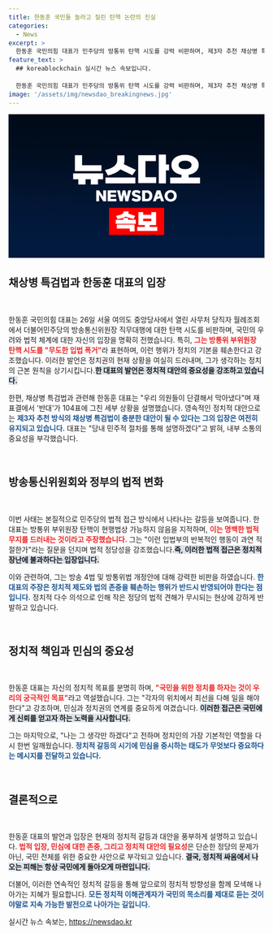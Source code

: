 ```yaml
---
title: 한동훈 국민들 놀라고 질린 탄핵 논란의 진실
categories:
  - News
excerpt: >
  한동훈 국민의힘 대표가 민주당의 방통위 탄핵 시도를 강력 비판하며, 제3자 추천 채상병 특검법에 대한 변함없는 입장을 전했다. 그는 “국민의 심정을 고려하지 않는 무도한 입법 폭거”라며 정치의 본질을 되새겼다.
feature_text: >
  ## koreablockchain 실시간 뉴스 속보입니다.

  한동훈 국민의힘 대표가 민주당의 방통위 탄핵 시도를 강력 비판하며, 제3자 추천 채상병 특검법에 대한 변함없는 입장을 전했다. 그는 “국민의 심정을 고려하지 않는 무도한 입법 폭거”라며 정치의 본질을 되새겼다.
image: '/assets/img/newsdao_breakingnews.jpg'
---
```


<p><img src="/assets/img/newsdao_breakingnews.jpg" alt="koreablockchain 속보" /></p>

<h2 data-ke-size="size26">채상병 특검법과 한동훈 대표의 입장</h2>

<p data-ke-size="size16">&nbsp;</p>

<p>한동훈 국민의힘 대표는 26일 서울 여의도 중앙당사에서 열린 사무처 당직자 월례조회에서 더불어민주당의 방송통신위원장 직무대행에 대한 탄핵 시도를 비판하며, 국민의 우려와 법적 체계에 대한 자신의 입장을 명확히 전했습니다. 특히, <b><span style="color: #ee2323;">그는 방통위 부위원장 탄핵 시도를 "무도한 입법 폭거"</span></b>라 표현하며, 이런 행위가 정치의 기본을 훼손한다고 강조했습니다. 이러한 발언은 정치권의 현재 상황을 여실히 드러내며, 그가 생각하는 정치의 근본 원칙을 상기시킵니다.<b><span style="background-color: #21538527;">한 대표의 발언은 정치적 대안의 중요성을 강조하고 있습니다.</span></b></p>

<p>한편, 채상병 특검법과 관련해 한동훈 대표는 "우리 의원들이 단결해서 막아냈다"며 재표결에서 '반대'가 104표에 그친 세부 상황을 설명했습니다. 영속적인 정치적 대안으로는 <b><span style="color: #1a5490;">제3자 추천 방식의 채상병 특검법이 충분한 대안이 될 수 있다는 그의 입장은 여전히 유지되고 있습니다.</span></b> 대표는 "당내 민주적 절차를 통해 설명하겠다"고 밝혀, 내부 소통의 중요성을 부각했습니다. </p>

<p data-ke-size="size16">&nbsp;</p>

<h2 data-ke-size="size26">방송통신위원회와 정부의 법적 변화</h2>

<p data-ke-size="size16">&nbsp;</p>

<p>이번 사태는 본질적으로 민주당의 법적 접근 방식에서 나타나는 갈등을 보여줍니다. 한 대표는 방통위 부위원장 탄핵이 현행법상 가능하지 않음을 지적하며, <b><span style="color: #ee2323;">이는 명백한 법적 무지를 드러내는 것이라고 주장했습니다.</span></b> 그는 "이런 입법부의 반복적인 행동이 과연 적절한가"라는 질문을 던지며 법적 정당성을 강조했습니다.<b><span style="background-color: #21538527;">즉, 이러한 법적 접근은 정치적 장난에 불과하다는 입장입니다.</span></b></p>

<p>이와 관련하여, 그는 방송 4법 및 방통위법 개정안에 대해 강력한 비판을 하였습니다. <b><span style="color: #1a5490;">한 대표의 주장은 정치적 제도와 법의 존중을 훼손하는 행위가 반드시 반영되어야 한다는 점입니다.</span></b> 정치적 다수 의석으로 인해 작은 정당의 법적 견해가 무시되는 현상에 강하게 반발하고 있습니다.</p>

<p data-ke-size="size16">&nbsp;</p>

<h2 data-ke-size="size26">정치적 책임과 민심의 중요성</h2>

<p data-ke-size="size16">&nbsp;</p>

<p>한동훈 대표는 자신의 정치적 목표를 분명히 하며, <b><span style="color: #ee2323;">"국민을 위한 정치를 하자는 것이 우리의 궁극적인 목표"</span></b>라고 역설했습니다. 그는 "각자의 위치에서 최선을 다해 일을 해야 한다"고 강조하며, 민심과 정치권의 연계를 중요하게 여겼습니다. <b><span style="background-color: #21538527;">이러한 접근은 국민에게 신뢰를 얻고자 하는 노력을 시사합니다.</span></b></p>

<p>그는 마지막으로, "나는 그 생각만 하겠다"고 전하며 정치인의 가장 기본적인 역할을 다시 한번 일깨웠습니다. <b><span style="color: #1a5490;">정치적 갈등의 시기에 민심을 중시하는 태도가 무엇보다 중요하다는 메시지를 전달하고 있습니다.</span></b></p>

<p data-ke-size="size16">&nbsp;</p>

<h2 data-ke-size="size26">결론적으로</h2>

<p data-ke-size="size16">&nbsp;</p>

<p>한동훈 대표의 발언과 입장은 현재의 정치적 갈등과 대안을 풍부하게 설명하고 있습니다. <b><span style="color: #ee2323;">법적 입장, 민심에 대한 존중, 그리고 정치적 대안의 필요성</span></b>은 단순한 정당의 문제가 아닌, 국민 전체를 위한 중요한 사안으로 부각되고 있습니다. <b><span style="background-color: #21538527;">결국, 정치적 싸움에서 나오는 피해는 항상 국민에게 돌아오게 마련입니다.</span></b> </p>

<p>더불어, 이러한 연속적인 정치적 갈등을 통해 앞으로의 정치적 방향성을 함께 모색해 나아가는 지혜가 필요합니다. <b><span style="color: #1a5490;">모든 정치적 이해관계자가 국민의 목소리를 제대로 듣는 것이야말로 지속 가능한 발전으로 나아가는 길입니다.</span></b></p>
실시간 뉴스 속보는, <a href="https://newsdao.kr" rel="dofollow">https://newsdao.kr</a>


